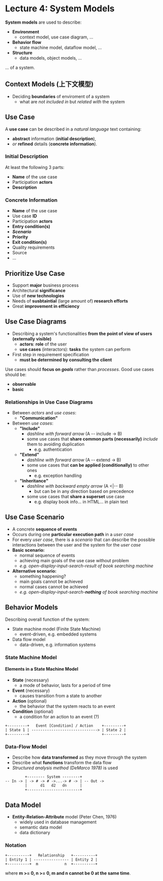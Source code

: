 # Lecture 4: System Models

**System models** are used to describe:

- **Environment**
  - context model, use case diagram, ...
- **Behavior flow**
  - state machine model, dataflow model, ...
- **Structure**
  - data models, object models, ...

... of a system.

## Context Models (上下文模型)

- Deciding **boundaries** of enviroment of a system
  - what are _not included in_ but _related with_ the system

## Use Case

A **use case** can be described in a _natural language_ text containing:

- **abstract** information (**initial description**),
- _or_ **refined** details (**concrete information**).

### Initial Description

At least the following 3 parts:

- **Name** of the use case
- Participation **actors**
- **Description**

### Concrete Information

- **Name** of the use case
- Use case **ID**
- Participation **actors**
- **Entry condition(s)**
- **_Scenario_**
- **Priority**
- **Exit condition(s)**
- Quality requirements
- Source
- ...

## Prioritize Use Case

- Support **major** business process
- Architectural **significance**
- Use of **new technologies**
- Needs of **susbtaintial** (large amount of) **research efforts**
- Great **improvement in efficiency**

## Use Case Diagrams

- Describing a system's functionalities **from the point of view of users (externally visible)**
  - **actors**: **role** of the user
  - **use cases** (interactors): **tasks** the system can perform
- First step in requirement specification
  - **must be determined by consulting the client**

Use cases should **focus on _goals_** rather than _processes_. Good use cases should be:

- **observable**
- **basic**

### Relationships in Use Case Diagrams

- Between _actors_ and _use cases_:
  - **"Communication"**
- Between _use cases_:
  - **"Include"**
    - _dashline with forward arrow_ (A -- include -> B)
    - some use cases that **share common parts (necessarily)** _include_ them to avoiding duplication
      - e.g. authentication
  - **"Extend"**
    - _dashline with forward arrow_ (A -- extend -> B)
    - some use cases that **can be applied (conditionally)** to other ones
      - e.g. exception handling
  - **"Inheritance"**
    - _dashline with backward empty arrow_ (A \<|-- B)
      - but can be in any direction based on precedence
    - some use cases that **share a superset** use case
      - e.g. display book info... in HTML... in plain text

## Use Case Scenario

- A concrete **sequence of events**
- Occurs during one **particular execution path** in a _user case_
- For every _user case_, there is a _scenario_ that can describe the possible interactions between the user and the system for the _user case_
- **Basic scenario:**
  - normal sequence of events
  - achieving main goals of the use case without problem
  - _e.g. open-display-input-search-result of book searching machine_
- **Alternative scenario:**
  - something happening?
  - main goals cannot be achieved
  - normal cases cannot be achieved
  - _e.g. open-display-input-search-**nothing** of book searching machine_

## Behavior Models

Describing overall function of the system:

- State machine model (Finite State Machine)
  - event-driven, e.g. embedded systems
- Data flow model
  - data-driven, e.g. information systems

### State Machine Model

#### Elements in a State Machine Model

- **State** (necessary)
  - a mode of behavior, lasts for a period of time
- **Event** (necessary)
  - causes transition from a state to another
- **Action** (optional)
  - the behavior that the system reacts to an event
- **Condition** (optional)
  - a condition for an action to an event (?)

```
+---------+   Event [Condition] / Action    +---------+
| State 1 | ------------------------------> | State 2 |
+---------+                                 +---------+
```

### Data-Flow Model

- Describe how **data transformed** as they move through the system
- Describe what **functions** transform the data flow
- _Structured analysis method (DeMarco 1978)_ is used

```
         +-------- System --------+
-- In -> | -> # -> # ->...-> # -> | -- Out ->
         |      d1   d2   dn      |
         +------------------------+
```

## Data Model

- **Entity-Relation-Attribute** model (Peter Chen, 1976)
  - widely used in database management
  - semantic data model
  - data dictionary

### Notation

```
+----------+   Relationship   +----------+
| Entity 1 | ---------------- | Entity 2 |
+----------+  m            n  +----------+
```

where **m >= 0, n >= 0, m and n cannot be 0 at the same time**.
